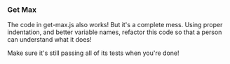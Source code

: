 ### Get Max

The code in get-max.js also works! But it's a complete mess. Using proper
indentation, and better variable names, refactor this code so that a person
can understand what it does!

Make sure it's still passing all of its tests when you're done!
